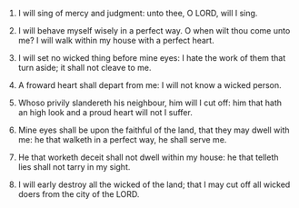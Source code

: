 1. I will sing of mercy and judgment: unto thee, O LORD, will I
sing.

2. I will behave myself wisely in a perfect way. O when wilt thou
come unto me? I will walk within my house with a perfect heart.

3. I will set no wicked thing before mine eyes: I hate the work of
them that turn aside; it shall not cleave to me.

4. A froward heart shall depart from me: I will not know a wicked
person.

5. Whoso privily slandereth his neighbour, him will I cut off: him
that hath an high look and a proud heart will not I suffer.

6. Mine eyes shall be upon the faithful of the land, that they may
dwell with me: he that walketh in a perfect way, he shall serve me.

7. He that worketh deceit shall not dwell within my house: he that
telleth lies shall not tarry in my sight.

8. I will early destroy all the wicked of the land; that I may cut
off all wicked doers from the city of the LORD.